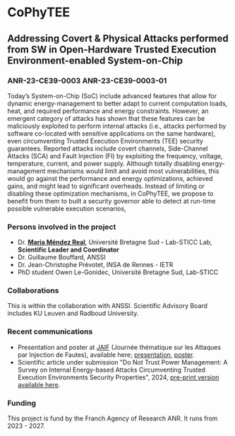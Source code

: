 
# CoPhyTEE
## Addressing Covert & Physical Attacks performed from SW in Open-Hardware Trusted Execution Environment-enabled System-on-Chip 

### ANR-23-CE39-0003 ANR-23-CE39-0003-01

Today’s System-on-Chip (SoC) include advanced features that allow for dynamic energy-management to
better adapt to current computation loads, heat, and required performance and energy constraints. However,
an emergent category of attacks has shown that these features can be maliciously exploited to perform
internal attacks (i.e., attacks performed by software co-located with sensitive applications on the same
hardware), even circumventing Trusted Execution Environments (TEE) security guarantees. Reported
attacks include covert channels, Side-Channel Attacks (SCA) and Fault Injection (FI) by exploiting the
frequency, voltage, temperature, current, and power supply. Although totally disabling energy-management
mechanisms would limit and avoid most vulnerabilities, this would go against the performance and energy
optimizations, achieved gains, and might lead to significant overheads.
Instead of limiting or disabling these optimization mechanisms, in CoPhyTEE, we propose to benefit
from them to built a security governor able to detect at run-time possible vulnerable execution scenarios,

### Persons involved in the project
- Dr. **[Maria Méndez Real](https://mariamendezreal.github.io/)**, Université Bretagne Sud - Lab-STICC Lab, **Scientific Leader and Coordinator**
- Dr. Guillaume Bouffard, ANSSI
- Dr. Jean-Christophe Prévotet, INSA de Rennes - IETR
- PhD student Owen Le-Gonidec, Université Bretagne Sud, Lab-STICC
  
### Collaborations

This is within the collaboration with ANSSI. Scientific Advisory Board includes KU Leuven and Radboud University.

### Recent communications

- Presentation and poster at [JAIF](https://jaif.io/2024/) (Journée thématique sur les Attaques par Injection de Fautes), available here; [presentation](/JAIF_GwennLeGonidec.pdf), [poster](/JAIF_Poster.pdf).
- Scientific article under submission "Do Not Trust Power Management: A Survey on Internal Energy-based Attacks Circumventing Trusted Execution Environments Security Properties", 2024, [pre-print version available here](https://doi.org/10.48550/arXiv.2405.15537).

### Funding

This project is fund by the Franch Agency of Research ANR. It runs from 2023 - 2027.






